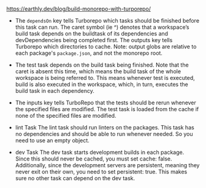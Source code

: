 https://earthly.dev/blog/build-monorepo-with-turporepo/

- The `dependsOn` key tells Turborepo which tasks should be finished before this task can run. The caret symbol (ie ^) denotes that a workspace’s build task depends on the buildtask of its dependencies and devDependencies being completed first. The outputs key tells Turborepo which directories to cache. Note: output globs are relative to each package's `package.json`, and not the monorepo root.

- The test task depends on the build task being finished. Note that the caret is absent this time, which means the build task of the whole workspace is being referred to. This means whenever test is executed, build is also executed in the workspace, which, in turn, executes the build task in each dependency.

- The inputs key tells TurboRepo that the tests should be rerun whenever the specified files are modified. The test task is loaded from the cache if none of the specified files are modified.

- lint Task
  The lint task should run linters on the packages. This task has no dependencies and should be able to run whenever needed. So you need to use an empty object.

- dev Task
  The dev task starts development builds in each package. Since this should never be cached, you must set cache: false. Additionally, since the development servers are persistent, meaning they never exit on their own, you need to set persistent: true. This makes sure no other task can depend on the dev task.
